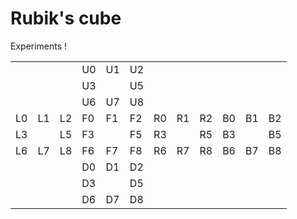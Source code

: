 # Rubik's cube

Experiments !

|    |    |    |    |    |    |    |    |    |    |    |    |
|----|----|----|----|----|----|----|----|----|----|----|----|
|    |    |    | U0 | U1 | U2 |    |    |    |    |    |    |
|    |    |    | U3 |    | U5 |    |    |    |    |    |    |
|    |    |    | U6 | U7 | U8 |    |    |    |    |    |    |
| L0 | L1 | L2 | F0 | F1 | F2 | R0 | R1 | R2 | B0 | B1 | B2 |
| L3 |    | L5 | F3 |    | F5 | R3 |    | R5 | B3 |    | B5 |
| L6 | L7 | L8 | F6 | F7 | F8 | R6 | R7 | R8 | B6 | B7 | B8 |
|    |    |    | D0 | D1 | D2 |    |    |    |    |    |    |
|    |    |    | D3 |    | D5 |    |    |    |    |    |    |
|    |    |    | D6 | D7 | D8 |    |    |    |    |    |    |

